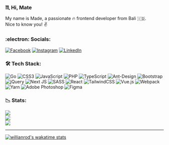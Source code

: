 ### :scorpius: Hi, Mate
My name is Made, a passionate :fire: frontend developer from Bali :indonesia:.<br>Nice to know you! :v:


### :electron: Socials:
[![Facebook](https://img.shields.io/badge/Facebook-%231877F2.svg?logo=Facebook&logoColor=white)](https://facebook.com/madeprimanegara) [![Instagram](https://img.shields.io/badge/Instagram-%23E4405F.svg?logo=Instagram&logoColor=white)](https://instagram.com/prima_negara) [![LinkedIn](https://img.shields.io/badge/LinkedIn-%230077B5.svg?logo=linkedin&logoColor=white)](https://linkedin.com/in/made-prima-negara) 

### :hammer_and_wrench: Tech Stack:
![Go](https://img.shields.io/badge/go-%2300ADD8.svg?style=flat&logo=go&logoColor=white) ![CSS3](https://img.shields.io/badge/css3-%231572B6.svg?style=flat&logo=css3&logoColor=white) ![JavaScript](https://img.shields.io/badge/javascript-%23323330.svg?style=flat&logo=javascript&logoColor=%23F7DF1E) ![PHP](https://img.shields.io/badge/php-%23777BB4.svg?style=flat&logo=php&logoColor=white) ![TypeScript](https://img.shields.io/badge/typescript-%23007ACC.svg?style=flat&logo=typescript&logoColor=white) ![Ant-Design](https://img.shields.io/badge/-AntDesign-%230170FE?style=flat&logo=ant-design&logoColor=white) ![Bootstrap](https://img.shields.io/badge/bootstrap-%23563D7C.svg?style=flat&logo=bootstrap&logoColor=white) ![jQuery](https://img.shields.io/badge/jquery-%230769AD.svg?style=flat&logo=jquery&logoColor=white) ![Next JS](https://img.shields.io/badge/Next-black?style=flat&logo=next.js&logoColor=white) ![SASS](https://img.shields.io/badge/SASS-hotpink.svg?style=flat&logo=SASS&logoColor=white) ![React](https://img.shields.io/badge/react-%2320232a.svg?style=flat&logo=react&logoColor=%2361DAFB) ![TailwindCSS](https://img.shields.io/badge/tailwindcss-%2338B2AC.svg?style=flat&logo=tailwind-css&logoColor=white) ![Vue.js](https://img.shields.io/badge/vuejs-%2335495e.svg?style=flat&logo=vuedotjs&logoColor=%234FC08D) ![Webpack](https://img.shields.io/badge/webpack-%238DD6F9.svg?style=flat&logo=webpack&logoColor=black) ![Yarn](https://img.shields.io/badge/yarn-%232C8EBB.svg?style=flat&logo=yarn&logoColor=white) ![Adobe Photoshop](https://img.shields.io/badge/adobephotoshop-%2331A8FF.svg?style=flat&logo=adobephotoshop&logoColor=white) 	![Figma](https://img.shields.io/badge/figma-%23F24E1E.svg?style=flat&logo=figma&logoColor=white)
### :chart_with_downwards_trend: Stats:
![](https://github-readme-stats.vercel.app/api?username=primanegara&theme=blueberry&hide_border=false&include_all_commits=true&count_private=true)<br/>
![](https://github-readme-streak-stats.herokuapp.com/?user=primanegara&theme=blueberry&hide_border=false)<br/>
![](https://github-readme-stats.vercel.app/api/top-langs/?username=primanegara&theme=blueberry&hide_border=false&include_all_commits=true&count_private=true&layout=compact)

<!--
## 🏆 GitHub Trophies
![](https://github-profile-trophy.vercel.app/?username=primanegara&theme=apprentice&no-frame=false&no-bg=false&margin-w=4)

### :trollface: Random Dev Meme
<img src="https://random-memer.herokuapp.com/" width="512px"/>
 -->
---
<!--
[![](https://visitcount.itsvg.in/api?id=primanegara&icon=0&color=12)](https://visitcount.itsvg.in) -->

<!--START_SECTION:waka-->
[![willianrod's wakatime stats](https://github-readme-stats.vercel.app/api/wakatime?username=primanegara)](https://github.com/primanegara/github-readme-stats)
<!--END_SECTION:waka-->
